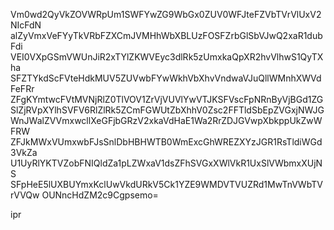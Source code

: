 Vm0wd2QyVkZOVWRpUm1SWFYwZG9WbGx0ZUV0WFJteFZVbTVrVlUxV2NIcFdN
alZyVmxVeFYyTkVRbFZXCmJVMHhWbXBLUzFOSFZrbGlSbVJwQ2xaR1dubFdi
VEI0VXpGSmVWUnJiR2xTYlZKWVEyc3dlRk5zUmxkaQpXR2hvVlhwS1QyTXha
SFZTYkdScFVteHdkMUV5ZUVwbFYwWkhVbXhvVndwaVJuQllWMnhXWVdFeFRr
ZFgKYmtwcFVtMVNjRlZ0TlVOV1ZrVjVUVlYwVTJKSFVscFpNRnByVjBGd1ZG
SlZjRVpXYlhSVFV6RlZlRk5ZCmFGWUtZbXhhV0Zsc2FFTldSbEpZVGxjNWJG
WnJWalZVVmxwcllXeGFjbGRzV2xkaVdHaE1Wa2RrZDJGVwpXbkppUkZwWFRW
ZFJkMWxVUmxwbFJsSnlDbHBHWTB0WmExcGhWREZXYzJGR1RsTldiWGd3VkZa
U1UyRlYKTVZobFNIQldZa1pLZWxaV1dsZFhSVGxXWlVkR1UxSlVWbmxXUjNS
SFpHeE5lUXBUYmxKclUwVkdURkV5Ck1YZE9WMDVTVUZRd1MwTnVWbTVrVVQw
OUNncHdZM2c9Cgpsemo=

ipr